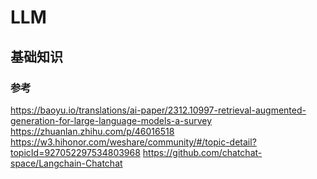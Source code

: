 # LLM
## 基础知识


### 参考
https://baoyu.io/translations/ai-paper/2312.10997-retrieval-augmented-generation-for-large-language-models-a-survey
https://zhuanlan.zhihu.com/p/46016518
https://w3.hihonor.com/weshare/community/#/topic-detail?topicId=927052297534803968
https://github.com/chatchat-space/Langchain-Chatchat
